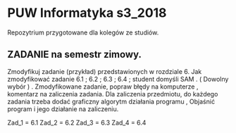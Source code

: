 # PUW Informatyka s3_2018
Repozytrium przygotowane dla kolegów ze studiów. 


## ZADANIE na semestr zimowy.
Zmodyfikuj zadanie (przykład) przedstawionych w rozdziale 6.
Jak zmodyfikować zadanie 6.1 ; 6.2 ; 6.3 ; 6.4 ; student domyśli SAM . ( Dowolny wybór ) .
Zmodyfikowane zadanie, popraw błędy  na komputerze , komentarz na zaliczenia  zadania.
Dla zaliczenia przedmiotu, do każdego zadania trzeba dodać graficzny algorytm działania programu ,
Objaśnić program i jego działanie na zaliczeniu.

Zad_1 = 6.1
Zad_2 = 6.2
Zad_3 = 6.3
Zad_4 = 6.4
